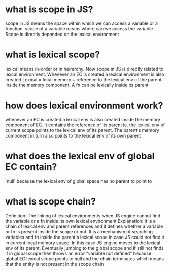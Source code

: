 # what is scope in JS?
scope in JS means the space within which we can access a variable or a function. scope of a variable means where can we access the variable. Scope is directly depended on the lexical environment

# what is lexical scope?
lexical means in-order or in heirarchy. Now scope in JS is directly related to lexcal environment. Whenever an EC is created a lexical environment is also created
Lexical = local memory + reference to the lexical env of the parent, inside the memory component. A fn can be lexically inside its parent

# how does lexical environment work?
whenever an EC is created a lexical env is also created inside the memory component of EC. It contains the reference of its parent ie. the lexical env of current scope points to the lexical
env of its parent. The parent's memory component in turn also points to the lexical env of its own parent

# what does the lexical env of global EC contain?
'null' because the lexical env of global space has no parent to point to

# what is scope chain?
Definition: The linking of lexical environments when JS engine cannot find the variable or a fn inside its own lexical environment
Explanation: It is a chain of lexical env and parent references and it defines whether a variable or fn is present inside the scope or not. It is a mechanism of searching variables and fn
inside the parent's lexical scope in case JS could not find it in current local memory space. In this case JS engine moves to the lexical env of its parent. Eventually jumping to the global 
scope and if still not finds it in global scope then throws an error "variable not defined" because global EC lexical scope points to null and the chain terminates which means that the entity
is not present in the scope chain

